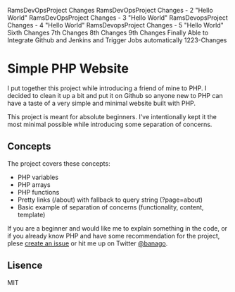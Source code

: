 
RamsDevOpsProject Changes
RamsDevOpsProject Changes - 2 "Hello World"
RamsDevOpsProject Changes - 3 "Hello World"
RamsDevopsProject Changes - 4 "Hello World"
RamsDevopsProject Changes - 5 "Hello World"
Sixth Changes
7th Changes
8th Changes
9th Changes
Finally Able to Integrate Github and Jenkins and Trigger Jobs automatically
1223-Changes


# Simple PHP Website

I put together this project while introducing a friend of mine to PHP. I decided to clean it up a bit and put it on Github so anyone new to PHP can have a taste of a very simple and minimal website built with PHP.

This project is meant for absolute beginners. I've intentionally kept it the most minimal possible while introducing some separation of concerns.

## Concepts

The project covers these concepts:

 * PHP variables
 * PHP arrays
 * PHP functions
 * Pretty links (/about) with fallback to query string (?page=about)
 * Basic example of separation of concerns (functionality, content, template)

If you are a beginner and would like me to explain something in the code, or if you already know PHP and have some recommendation for the project, plese [create an issue](https://github.com/banago/simple-php-website/issues/new) or hit me up on Twitter [@banago](https://twitter.com/banago).

## Lisence

MIT
